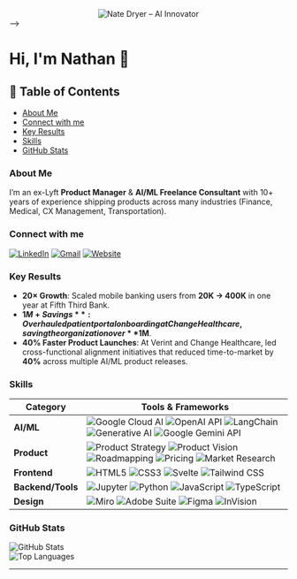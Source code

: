 <!-- HEADER -->

<div align="center">
  <img src="https://raw.githubusercontent.com/nathan-dryer/nathan-dryer/main/GIF_4" alt="Nate Dryer – AI Innovator" style="max-width:100%;height:auto;" />
</div>
-->

# Hi, I'm Nathan 👋

## 📑 Table of Contents
- [About Me](#about-me)
- [Connect with me](#connect-with-me)
- [Key Results](#key-results)
- [Skills](#skills)
- [GitHub Stats](#github-stats)

### About Me

I’m an ex-Lyft **Product Manager** & **AI/ML Freelance Consultant** with 10+ years of experience shipping products across many industries (Finance, Medical, CX Management, Transportation).

### Connect with me
[![LinkedIn][li-badge]][li] [![Gmail][gm-badge]][gm] [![Website][ws-badge]][ws]

### Key Results
- **20× Growth**: Scaled mobile banking users from **20K → 400K** in one year at Fifth Third Bank.  
- **$1M+ Savings**: Overhauled patient portal onboarding at Change Healthcare, saving the organization over **$1M**.  
- **40% Faster Product Launches**: At Verint and Change Healthcare, led cross-functional alignment initiatives that reduced time-to-market by **40%** across multiple AI/ML product releases.

### Skills
| Category         | Tools & Frameworks                                                                                   |
| ---------------- | ---------------------------------------------------------------------------------------------------- |
| **AI/ML**        | ![Google Cloud AI] ![OpenAI API] ![LangChain] ![Generative AI] ![Google Gemini API]                   |
| **Product**      | ![Product Strategy] ![Product Vision] ![Roadmapping] ![Pricing] ![Market Research]                    |
| **Frontend**     | ![HTML5] ![CSS3] ![Svelte] ![Tailwind CSS]                                                            |
| **Backend/Tools**| ![Jupyter] ![Python] ![JavaScript] ![TypeScript]                                                      |
| **Design**       | ![Miro] ![Adobe Suite] ![Figma] ![InVision]                                                           |

### GitHub Stats
![GitHub Stats](https://github-readme-stats.vercel.app/api?username=nathan-dryer&show_icons=true&theme=dark&hide_rank=true)  
![Top Languages](https://github-readme-stats.vercel.app/api/top-langs?username=nathan-dryer&layout=compact&theme=dark)

---

<!-- Badge References -->
[li-badge]: https://img.shields.io/badge/LinkedIn-0A66C2?style=for-the-badge&logo=linkedin&logoColor=white
[li]: https://www.linkedin.com/in/nathandryer
[gm-badge]: https://img.shields.io/badge/Gmail-D14836?style=for-the-badge&logo=gmail&logoColor=white
[gm]: mailto:email@dryer.nathan@gmail.com
[ws-badge]: https://img.shields.io/badge/nathandryer.com-FF5722?style=for-the-badge&logo=google-chrome&logoColor=white
[ws]: https://www.nathandryer.com

[Google Cloud AI]: https://img.shields.io/badge/Google_Cloud_AI-4285F4?style=flat-square&logo=google-cloud&logoColor=white
[OpenAI API]: https://img.shields.io/badge/OpenAI_API-412991?style=flat-square&logo=openai&logoColor=white
[LangChain]: https://img.shields.io/badge/LangChain-00A3E0?style=flat-square&logo=langchain&logoColor=white
[Generative AI]: https://img.shields.io/badge/Generative_AI-000000?style=flat-square&logo=openai&logoColor=white
[Google Gemini API]: https://img.shields.io/badge/Google_Gemini_API-4285F4?style=flat-square&logo=google&logoColor=white
[Product Strategy]: https://img.shields.io/badge/Product_Strategy-0078D4?style=flat-square
[Product Vision]: https://img.shields.io/badge/Product_Vision-0078D4?style=flat-square
[Roadmapping]: https://img.shields.io/badge/Roadmapping-DAA520?style=flat-square
[Pricing]: https://img.shields.io/badge/Pricing-DC143C?style=flat-square
[Market Research]: https://img.shields.io/badge/Market_Research-FF6347?style=flat-square
[HTML5]: https://img.shields.io/badge/HTML5-E34F26?style=flat-square&logo=html5&logoColor=white
[CSS3]: https://img.shields.io/badge/CSS3-1572B6?style=flat-square&logo=css3&logoColor=white
[Svelte]: https://img.shields.io/badge/Svelte-FF3E00?style=flat-square&logo=svelte&logoColor=white
[Tailwind CSS]: https://img.shields.io/badge/Tailwind_CSS-06B6D4?style=flat-square&logo=tailwind-css&logoColor=white
[Jupyter]: https://img.shields.io/badge/Jupyter-F37626?style=flat-square&logo=jupyter&logoColor=white
[Python]: https://img.shields.io/badge/Python-3776AB?style=flat-square&logo=python&logoColor=white
[JavaScript]: https://img.shields.io/badge/JavaScript-F7DF1E?style=flat-square&logo=javascript&logoColor=black
[TypeScript]: https://img.shields.io/badge/TypeScript-3178C6?style=flat-square&logo=typescript&logoColor=white
[Miro]: https://img.shields.io/badge/Miro-FFD02F?style=flat-square&logo=miro&logoColor=black
[Adobe Suite]: https://img.shields.io/badge/Adobe_Suite-FF0000?style=flat-square&logo=adobe&logoColor=white
[Figma]: https://img.shields.io/badge/Figma-F24E1E?style=flat-square&logo=figma&logoColor=white
[InVision]: https://img.shields.io/badge/InVision-FF3366?style=flat-square&logo=invision&logoColor=white
